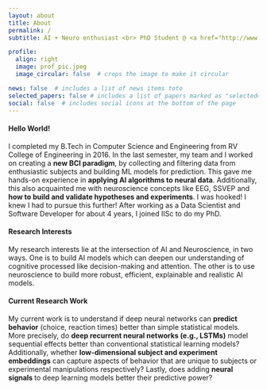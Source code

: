 ```yaml
---
layout: about
title: About
permalink: /
subtitle: AI + Neuro enthusiast <br> PhD Student @ <a href="http://www.cns.iisc.ac.in/sridhar/">The Cognition, Computation and Behavior Lab</a> under <a href="http://www.cns.iisc.ac.in/home/people/sridharan-devarajan/">Dr. Sridharan Devarajan</a> <br> <a href="https://www.csa.iisc.ac.in/">CSA Department</a>, <a href="https://iisc.ac.in/">IISc, Bangalore</a>  

profile:
  align: right
  image: prof_pic.jpeg
  image_circular: false  # crops the image to make it circular

news: false  # includes a list of news items toto
selected_papers: false # includes a list of papers marked as "selected={true}" todo
social: false  # includes social icons at the bottom of the page
---
```


<h4> Hello World! </h4>

I completed my B.Tech in Computer Science and Engineering from RV College of Engineering in 2016. In the last semester, my 
team and I worked on creating a <b>new BCI paradigm</b>, by collecting and filtering data from enthusiastic subjects and building
ML models for prediction. This gave me hands-on experience in <b>applying AI algorithms to neural data</b>. Additionally, this 
also acquainted me with neuroscience concepts like EEG, SSVEP and <b>how to build and validate hypotheses and experiments</b>. 
I was hooked! I knew I had to pursue this further! After working as a Data Scientist and Software Developer for about 4 years, I joined IISc to do my PhD. 

<h4> Research Interests </h4>

My research interests lie at the intersection of AI and Neuroscience, in two ways. One is to build AI models which can 
deepen our understanding of cognitive processed like decision-making and attention. The other is to use neuroscience to 
build more robust, efficient, explainable and realistic AI models.  

<h4> Current Research Work </h4>

My current work is to understand if deep neural networks can <b>predict behavior</b> (choice, reaction times) better than simple 
statistical models. More precisely, do <b>deep recurrent neural networks (e.g., LSTMs)</b> model sequential effects better than 
conventional statistical learning models? Additionally, whether <b>low-dimensional subject and experiment embeddings</b> can 
capture aspects of behavior that are unique to subjects or experimental manipulations respectively? Lastly, does adding 
<b>neural signals </b> to deep learning models better their predictive power?

